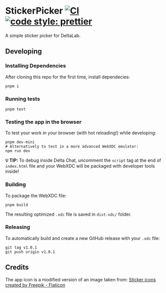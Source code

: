 # StickerPicker [![CI](https://github.com/adbenitez/StickerPicker/actions/workflows/ci.yml/badge.svg)](https://github.com/adbenitez/StickerPicker/actions/workflows/ci.yml) [![code style: prettier](https://img.shields.io/badge/code_style-prettier-ff69b4.svg?style=flat-square)](https://github.com/prettier/prettier)

A simple sticker picker for DeltaLab.

## Developing

### Installing Dependencies

After cloning this repo for the first time, install dependecies:

```
pnpm i
```

### Running tests

```
pnpm test
```

### Testing the app in the browser

To test your work in your browser (with hot reloading!) while developing:

```
pnpm dev-mini
# Alternatively to test in a more advanced WebXDC emulator:
npm run dev
```

**💡 TIP:** To debug inside Delta Chat, uncomment the `script` tag at the end of
`index.html` file and your WebXDC will be packaged with developer tools inside!

### Building

To package the WebXDC file:

```
pnpm build
```

The resulting optimized `.xdc` file is saved in `dist-xdc/` folder.

### Releasing

To automatically build and create a new GitHub release with your `.xdc` file:

```
git tag v1.0.1
git push origin v1.0.1
```

## Credits

The app icon is a modified version of an image taken from: <a href="https://www.flaticon.com/free-icons/sticker" title="sticker icons">Sticker icons created by Freepik - Flaticon</a>
